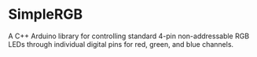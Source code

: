 # SimpleRGB
A C++ Arduino library for controlling standard 4-pin non-addressable RGB LEDs through individual digital pins for red, green, and blue channels.
